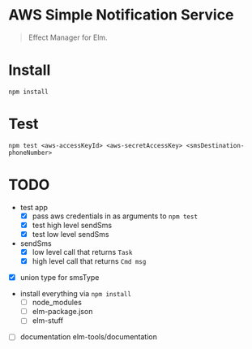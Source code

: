 # AWS Simple Notification Service

> Effect Manager for Elm.

# Install

```
npm install
```

# Test

```
npm test <aws-accessKeyId> <aws-secretAccessKey> <smsDestination-phoneNumber>
```

# TODO

- test app
    - [x] pass aws credentials in as arguments to `npm test`
    - [x] test high level sendSms
    - [x] test low level sendSms
- sendSms
    - [x] low level call that returns `Task`
    - [x] high level call that returns `Cmd msg`
- [x] union type for smsType
- install everything via `npm install`
    - [ ] node_modules
    - [ ] elm-package.json
    - [ ] elm-stuff
- [ ] documentation
    elm-tools/documentation
